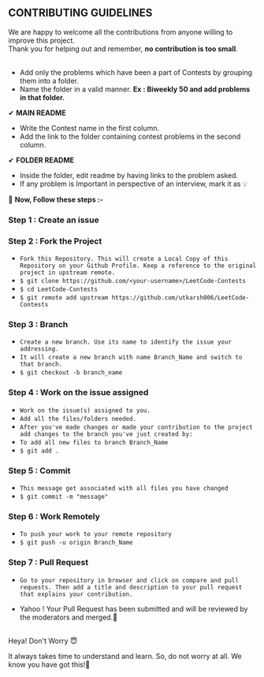 ## CONTRIBUTING GUIDELINES
We are happy to welcome all the contributions from anyone willing to improve this project. <br>
Thank you for helping out and remember, **no contribution is too small**. <br>
<br>
- Add only the problems which have been a part of Contests by grouping them into a folder.
- Name the folder in a valid manner. **Ex : Biweekly 50 and add problems in that folder.**

✔ **MAIN README**
- Write the Contest name in the first column.
- Add the link to the folder containing contest problems in the second column.

✔ **FOLDER README**
- Inside the folder, edit readme by having links to the problem asked.
- If any problem is Important in perspective of an interview, mark it as 💡

👻 **Now, Follow these steps :-**
### Step 1 : Create an issue
### Step 2 : Fork the Project
- ```Fork this Repository. This will create a Local Copy of this Repository on your Github Profile. Keep a reference to the original project in upstream remote.```
- ```$ git clone https://github.com/<your-username>/LeetCode-Contests```
- ```$ cd LeetCode-Contests```
- ```$ git remote add upstream https://github.com/utkarsh006/LeetCode-Contests```

### Step 3 : Branch
- ```Create a new branch. Use its name to identify the issue your addressing.```
- ```It will create a new branch with name Branch_Name and switch to that branch.```
- ```$ git checkout -b branch_name```

### Step 4 : Work on the issue assigned
- ```Work on the issue(s) assigned to you.```
- ```Add all the files/folders needed.```
- ```After you've made changes or made your contribution to the project add changes to the branch you've just created by:```
- ```To add all new files to branch Branch_Name```
- ```$ git add .```
### Step 5 : Commit
- ```This message get associated with all files you have changed```
- ```$ git commit -m "message"```
### Step 6 : Work Remotely
- ```To push your work to your remote repository```
- ```$ git push -u origin Branch_Name```

### Step 7 : Pull Request
- ```Go to your repository in browser and click on compare and pull requests. Then add a title and description to your pull request that explains your contribution.```

- Yahoo ! Your Pull Request has been submitted and will be reviewed by the moderators and merged.🥳

<br> 
Heya! Don't Worry 😇

It always takes time to understand and learn. So, do not worry at all. We know you have got this!💪 <br>



